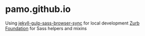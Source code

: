 pamo.github.io
=============================
Using [jekyll-gulp-sass-browser-sync](https://github.com/shakyShane/jekyll-gulp-sass-browser-sync) for local development
[Zurb Foundation](http://foundation.zurb.com) for Sass helpers and mixins
